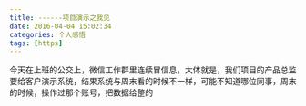 ```yaml
---
title: ------项目演示之我见
date: 2016-04-04 15:02:34
categories: 个人感悟
tags: [https]
---
```


今天在上班的公交上，微信工作群里连续冒信息，大体就是，我们项目的产品总监要给客户演示系统，结果系统与周末看的时候不一样，可能不知道哪位同事，周末的时候，操作过那个账号，把数据给整的